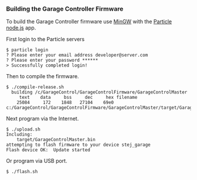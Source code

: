 ### Building the Garage Controller Firmware ###

To build the Garage Controller firmware use [MinGW](http://www.mingw.org/) with the [Particle](https://docs.particle.io/guide/tools-and-features/cli/photon/) [node.js](https://nodejs.org/en/) app.

First login to the Particle servers

```shell
$ particle login
? Please enter your email address developer@server.com
? Please enter your password ******
> Successfully completed login!
```

Then to compile the firmware.

```shell
$ ./compile-release.sh
  building /c/GarageControl/GarageControlFirmware/GarageControlMaster
     text    data     bss     dec     hex filename
    25084     172    1848   27104    69e0 c:/GarageControl/GarageControlFirmware/GarageControlMaster/target/GarageControlMaster.elf
```

Next program via the Internet.

```shell
$ ./upload.sh
Including:
    target/GarageControlMaster.bin
attempting to flash firmware to your device stej_garage
Flash device OK:  Update started
```

Or program via USB port.

```shell
$ ./flash.sh
```
